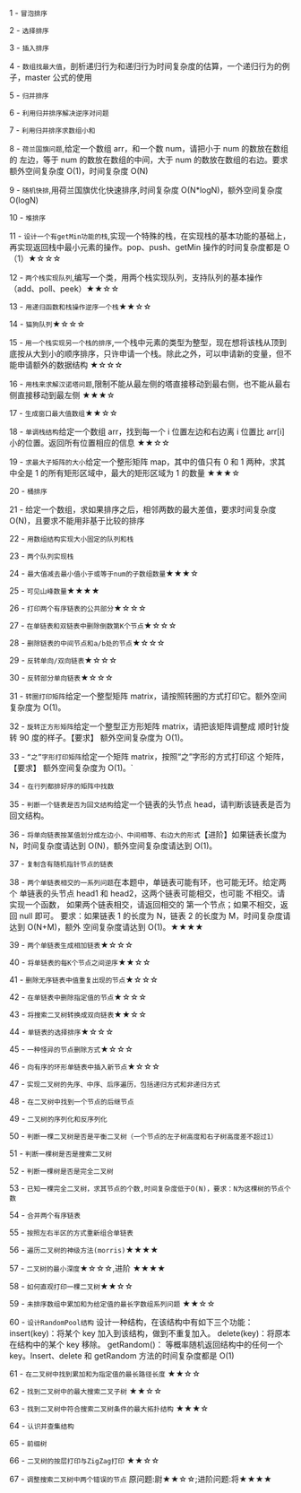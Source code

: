 1 - `冒泡排序`

2 - `选择排序`

3 - `插入排序`

4 - `数组找最大值`，剖析递归行为和递归行为时间复杂度的估算，一个递归行为的例子，master 公式的使用

5 - `归并排序`

6 - `利用归并排序解决逆序对问题`

7 - `利用归并排序求数组小和`

8 - `荷兰国旗问题`,给定一个数组 arr，和一个数 num，请把小于 num 的数放在数组的 左边，等于 num 的数放在数组的中间，大于 num 的数放在数组的右边。要求额外空间复杂度 O(1)，时间复杂度 O(N)

9 - `随机快排`,用荷兰国旗优化快速排序,时间复杂度 O(N\*logN)，额外空间复杂度 O(logN)

10 - `堆排序`

11 - `设计一个有getMin功能的栈`,实现一个特殊的栈，在实现栈的基本功能的基础上，再实现返回栈中最小元素的操作。pop、push、getMin 操作的时间复杂度都是 O（1）★☆☆☆

12 - `两个栈实现队列`,编写一个类，用两个栈实现队列，支持队列的基本操作（add、poll、peek）★★☆☆

13 - `用递归函数和栈操作逆序一个栈`★★☆☆

14 - `猫狗队列`★☆☆☆

15 - `用一个栈实现另一个栈的排序`,一个栈中元素的类型为整型，现在想将该栈从顶到底按从大到小的顺序排序，只许申请一个栈。除此之外，可以申请新的变量，但不能申请额外的数据结构 ★☆☆☆

16 - `用栈来求解汉诺塔问题`,限制不能从最左侧的塔直接移动到最右侧，也不能从最右侧直接移动到最左侧 ★★★☆

17 - `生成窗口最大值数组`★★☆☆

18 - `单调栈结构`给定一个数组 arr，找到每一个 i 位置左边和右边离 i 位置比 arr[i]小的位置。返回所有位置相应的信息 ★★☆☆

19 - `求最大子矩阵的大小`给定一个整形矩阵 map，其中的值只有 0 和 1 两种，求其中全是 1 的所有矩形区域中，最大的矩形区域为 1 的数量 ★★★☆

20 - `桶排序`

21 - 给定一个数组，求如果排序之后，相邻两数的最大差值，要求时间复杂度 O(N)，且要求不能用非基于比较的排序

22 - `用数组结构实现大小固定的队列和栈`

23 - `两个队列实现栈`

24 - `最大值减去最小值小于或等于num的子数组数量`★★★☆

25 - `可见山峰数量`★★★★

26 - `打印两个有序链表的公共部分`★☆☆☆

27 - `在单链表和双链表中删除倒数第K个节点`★☆☆☆

28 - `删除链表的中间节点和a/b处的节点`★☆☆☆

29 - `反转单向/双向链表`★☆☆☆

30 - `反转部分单向链表`★☆☆☆

31 - `转圈打印矩阵`给定一个整型矩阵 matrix，请按照转圈的方式打印它。额外空间复杂度为 O(1)。

32 - `旋转正方形矩阵`给定一个整型正方形矩阵 matrix，请把该矩阵调整成 顺时针旋转 90 度的样子。【要求】 额外空间复杂度为 O(1)。

33 - `“之”字形打印矩阵`给定一个矩阵 matrix，按照“之”字形的方式打印这 个矩阵，【要求】 额外空间复杂度为 O(1)。`

34 - `在行列都排好序的矩阵中找数`

35 - `判断一个链表是否为回文结构`给定一个链表的头节点 head，请判断该链表是否为回文结构。

36 - `将单向链表按某值划分成左边小、中间相等、右边大的形式`【进阶】如果链表长度为 N，时间复杂度请达到 O(N)，额外空间复杂度请达到 O(1)。

37 - `复制含有随机指针节点的链表`

38 - `两个单链表相交的一系列问题`在本题中，单链表可能有环，也可能无环。给定两个 单链表的头节点 head1 和 head2，这两个链表可能相交，也可能 不相交。请实现一个函数， 如果两个链表相交，请返回相交的 第一个节点；如果不相交，返回 null 即可。 要求：如果链表 1 的长度为 N，链表 2 的长度为 M，时间复杂度请达到 O(N+M)，额外 空间复杂度请达到 O(1)。★★★★

39 - `两个单链表生成相加链表`★☆☆☆

40 - `将单链表的每K个节点之间逆序`★★☆☆

41 - `删除无序链表中值重复出现的节点`★☆☆☆

42 - `在单链表中删除指定值的节点`★☆☆☆

43 - `将搜索二叉树转换成双向链表`★★☆☆

44 - `单链表的选择排序`★☆☆☆

45 - `一种怪异的节点删除方式`★☆☆☆

46 - `向有序的环形单链表中插入新节点`★☆☆☆

47 - `实现二叉树的先序、中序、后序遍历，包括递归方式和非递归方式`

48 - `在二叉树中找到一个节点的后继节点`

49 - `二叉树的序列化和反序列化`

50 - `判断一棵二叉树是否是平衡二叉树（一个节点的左子树高度和右子树高度差不超过1）`

51 - `判断一棵树是否是搜索二叉树`

52 - `判断一棵树是否是完全二叉树`

53 - `已知一棵完全二叉树，求其节点的个数,时间复杂度低于O(N)，要求：N为这棵树的节点个数`

54 - `合并两个有序链表`

55 - `按照左右半区的方式重新组合单链表`

56 - `遍历二叉树的神级方法(morris)`★★★★

57 - `二叉树的最小深度`★☆☆☆,进阶 ★★★★

58 - `如何直观打印一棵二叉树`★★☆☆

59 - `未排序数组中累加和为给定值的最长字数组系列问题` ★★☆☆

60 - `设计RandomPool结构` 设计一种结构，在该结构中有如下三个功能： insert(key)：将某个 key 加入到该结构，做到不重复加入。 delete(key)：将原本在结构中的某个 key 移除。 getRandom()： 等概率随机返回结构中的任何一个 key。Insert、delete 和 getRandom 方法的时间复杂度都是 O(1)

61 - `在二叉树中找到累加和为指定值的最长路径长度` ★★☆☆

62 - `找到二叉树中的最大搜索二叉子树` ★★☆☆

63 - `找到二叉树中符合搜索二叉树条件的最大拓扑结构` ★★★☆

64 - `认识并查集结构`

65 - `前缀树`

66 - `二叉树的按层打印与ZigZag打印` ★★☆☆

67 - `调整搜索二叉树中两个错误的节点` 原问题:尉★★☆☆;进阶问题:将★★★★
